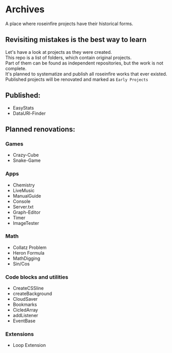 # Archives
A place where roseinfire projects have their historical forms.
## Revisiting mistakes is the best way to learn
Let's have a look at projects as they were created. <br>
This repo is a list of folders, which contain original projects. <br>
Part of them can be found as independent repositories, but the work is not complete. <br>
It's planned to systematize and publish all roseinfire works that ever existed. <br>
Published projects will be renovated and marked as `Early Projects`
## Published:
* EasyStats
* DataURl-Finder
## Planned renovations:
### Games
* Crazy-Cube
* Snake-Game
### Apps
* Chemistry
* LiveMusic
* ManualGuide
* Console
* Server.txt
* Graph-Editor
* Timer
* ImageTester
### Math
* Collatz Problem
* Heron Formula
* MathDigging
* Sin/Cos
### Code blocks and utilities
* CreateCSSline
* createBackground
* CloudSaver
* Bookmarks
* CicledArray
* addListener
* EventBase
### Extensions
* Loop Extension
